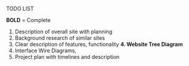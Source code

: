 TODO LIST

**BOLD** = Complete

1.	Description of overall site with planning
2.	Background research of similar sites
3.	Clear description of features, functionality
**4.	Website Tree Diagram**
5.	Interface Wire Diagrams, 
6.	Project plan with timelines and description

